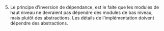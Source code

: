 5. Le principe d'inversion de dépendance, est le faite que les modules de haut niveau ne devraient pas dépendre des modules de bas niveau, mais plutôt des abstractions. Les détails de l'implémentation doivent dépendre des abstractions.

